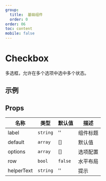 ```yaml
---
group:
  title:  基础组件
  order: 0
order: 06
toc: content
mobile: false
---
```


# Checkbox

多选框，允许在多个选项中选中多个状态。


## 示例

<code src="./examples/Checkbox" compact background="#fff"></code>


## Props

| 名称       | 类型     | 默认值  | 描述     |
| ---------- | -------- | ------- | -------- |
| label      | `string` | ''      | 组件标题 |
| default    | `array`  | []      | 默认值   |
| options    | `array`  | []      | 选项配置 |
| row        | `bool`   | `false` | 水平布局 |
| helperText | `string` | ''      | 提示     |
